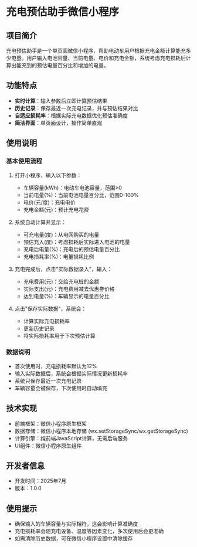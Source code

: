 # 充电预估助手微信小程序

## 项目简介

充电预估助手是一个单页面微信小程序，帮助电动车用户根据充电金额计算能充多少电量。用户输入电池容量、当前电量、电价和充电金额，系统考虑充电损耗后计算出能充到的预估电量百分比和增加的电量。

## 功能特点

- **实时计算**：输入参数后立即计算预估结果
- **历史记录**：保存最近一次充电记录，并与预估结果对比
- **自适应损耗率**：根据实际充电数据优化预估准确度
- **简洁界面**：单页面设计，操作简单直观

## 使用说明

### 基本使用流程

1. 打开小程序，输入以下参数：
   - 车辆容量(kWh)：电动车电池容量，范围>0
   - 当前电量(%)：当前电池电量百分比，范围0-100%
   - 电价(元/度)：充电电价
   - 充电金额(元)：预计充电花费

2. 系统自动计算并显示：
   - 可充电量(度)：从电网购买的电量
   - 预估充入(度)：考虑损耗后实际进入电池的电量
   - 充电后电量(%)：充电后的预估电量百分比
   - 充电损耗率(%)：电量损耗比例

3. 充电完成后，点击"实际数据录入"，输入：
   - 充电费用(元)：交给充电桩的金额
   - 实际支出(元)：充电费用减去优惠券价格
   - 达到电量(%)：车辆显示的电量百分比

4. 点击"保存实际数据"，系统会：
   - 计算实际充电损耗率
   - 更新历史记录
   - 将实际损耗率用于下次预估计算

### 数据说明

- 首次使用时，充电损耗率默认为12%
- 输入实际数据后，系统会根据实际情况更新损耗率
- 系统只保存最近一次充电记录
- 车辆容量会被保存，下次使用时自动填充

## 技术实现

- 前端框架：微信小程序原生框架
- 数据存储：微信小程序本地存储 (wx.setStorageSync/wx.getStorageSync)
- 计算引擎：纯前端JavaScript计算，无需后端服务
- UI组件：微信小程序原生组件

## 开发者信息

- 开发时间：2025年7月
- 版本：1.0.0

## 使用提示

- 确保输入的车辆容量与实际相符，这会影响计算准确度
- 充电损耗率会随充电设备、温度等因素变化，多次使用后会更准确
- 如需清除历史数据，可在微信小程序设置中清除缓存
